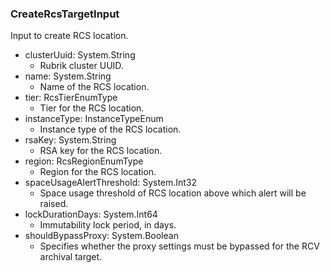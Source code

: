 ### CreateRcsTargetInput
Input to create RCS location.

- clusterUuid: System.String
  - Rubrik cluster UUID.
- name: System.String
  - Name of the RCS location.
- tier: RcsTierEnumType
  - Tier for the RCS location.
- instanceType: InstanceTypeEnum
  - Instance type of the RCS location.
- rsaKey: System.String
  - RSA key for the RCS location.
- region: RcsRegionEnumType
  - Region for the RCS location.
- spaceUsageAlertThreshold: System.Int32
  - Space usage threshold of RCS location above which alert will be raised.
- lockDurationDays: System.Int64
  - Immutability lock period, in days.
- shouldBypassProxy: System.Boolean
  - Specifies whether the proxy settings must be bypassed for  the RCV archival target.
